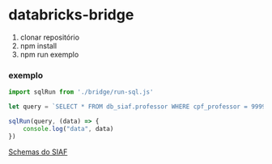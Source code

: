 # databricks-bridge

1. clonar repositório
2. npm install
3. npm run exemplo

### exemplo

~~~javascript
import sqlRun from './bridge/run-sql.js'

let query = `SELECT * FROM db_siaf.professor WHERE cpf_professor = 99999999`

sqlRun(query, (data) => {
    console.log("data", data)
})
~~~

[Schemas do SIAF](https://github.com/ecossistemaanima/databricks-bridge/blob/main/siaf/siaf-schemas.json)